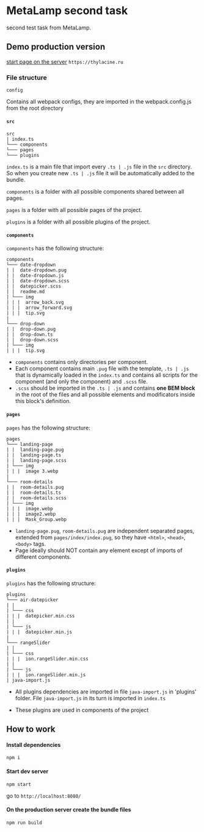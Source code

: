 # MetaLamp second task
second test task from MetaLamp.


## Demo production version
[start page on the server](https://thylacine.ru) `https://thylacine.ru`

### File structure
```
config
```
Contains all webpack configs, they are imported in the webpack.config.js from the root directory

#### `src`
```
src
| index.ts
└─── components
└─── pages
└─── plugins
```
`index.ts` is a main file that import every `.ts | .js` file in the `src` directory. So when you create new `.ts | .js` file it will be automatically added to the bundle.

`components` is a folder with all possible components shared between all pages.

`pages` is a folder with all possible pages of the project.

`plugins` is a folder with all possible plugins of the project.


#### `components`
`components` has the following structure:
```
components
└─── date-dropdown
| |  date-dropdown.pug
| |  date-dropdown.js
| |  date-dropdown.scss
| |  datepicker.scss
| |  readme.md
| └─── img
| | |  arrow_back.svg
| | |  arrow_forward.svg
| | |  tip.svg
|
└─── drop-down
| |  drop-down.pug
| |  drop-down.ts
| |  drop-down.scss
| └─── img
| | |  tip.svg
```
* `components` contains only directories per component. 
* Each component contains main `.pug` file with the template, `.ts | .js` that is dynamically loaded in the `index.ts` and contains all scripts for the component (and only the component) and `.scss` file.
* `.scss` should be imported in the `.ts | .js` and contains **one BEM block** in the root of the files and all possible elements and modificators inside this block's definition.



#### `pages`
`pages` has the following structure:

```
pages
└─── landing-page
| |  landing-page.pug
| |  landing-page.ts
| |  landing-page.scss
| └─── img
| | |  image 3.webp
|
└─── room-details
| |  room-details.pug
| |  room-details.ts
| |  room-details.scss
| └─── img
| | |  image.webp
| | |  image2.webp
| | |  Mask_Group.webp
```

* `landing-page.pug`, `room-details.pug` are independent separated pages, extended from `pages/index/index.pug`, so they have `<html>`, `<head>`, `<body>` tags. 
* Page ideally should NOT contain any element except of imports of different components. 


#### `plugins`
`plugins` has the following structure:

```
plugins
└─── air-datepicker
| |  
| └─── css
| | |  datepicker.min.css
| |  
| └─── js
| | |  datepicker.min.js
|
└─── rangeSlider
| |  
| └─── css
| | |  ion.rangeSlider.min.css
| |  
| └─── js
| | |  ion.rangeSlider.min.js
| java-import.js
```

* All plugins dependencies are imported in file `java-import.js` in 'plugins' folder. File `java-import.js` in its turn is imported in `index.ts`

* These plugins are used in components of the project


## How to work
#### Install dependencies
```commandline
npm i
```

#### Start dev server
```commandline
npm start
```
go to `http://localhost:8080/`


#### On the production server create the bundle files
```commandline
npm run build
```